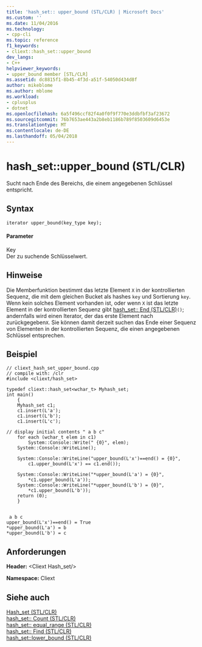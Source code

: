 ```yaml
---
title: 'hash_set:: upper_bound (STL/CLR) | Microsoft Docs'
ms.custom: ''
ms.date: 11/04/2016
ms.technology:
- cpp-cli
ms.topic: reference
f1_keywords:
- cliext::hash_set::upper_bound
dev_langs:
- C++
helpviewer_keywords:
- upper_bound member [STL/CLR]
ms.assetid: dc8815f1-8b45-4f3d-a51f-54050d434d8f
author: mikeblome
ms.author: mblome
ms.workload:
- cplusplus
- dotnet
ms.openlocfilehash: 6a5f496ccf82f4a0f0f9f770e3ddbfbf3af23672
ms.sourcegitcommit: 76b7653ae443a2b8eb1186b789f8503609d6453e
ms.translationtype: MT
ms.contentlocale: de-DE
ms.lasthandoff: 05/04/2018
---
```

# <a name="hashsetupperbound-stlclr"></a>hash_set::upper_bound (STL/CLR)
Sucht nach Ende des Bereichs, die einem angegebenen Schlüssel entspricht.  
  
## <a name="syntax"></a>Syntax  
  
```  
iterator upper_bound(key_type key);  
```  
  
#### <a name="parameters"></a>Parameter  
 Key  
 Der zu suchende Schlüsselwert.  
  
## <a name="remarks"></a>Hinweise  
 Die Memberfunktion bestimmt das letzte Element `X` in der kontrollierten Sequenz, die mit dem gleichen Bucket als hashes `key` und Sortierung `key`. Wenn kein solches Element vorhanden ist, oder wenn `X` ist das letzte Element in der kontrollierten Sequenz gibt [hash_set:: End (STL/CLR)](../dotnet/hash-set-end-stl-clr.md)`()`; andernfalls wird einen Iterator, der das erste Element nach zurückgegeben`X`. Sie können damit derzeit suchen das Ende einer Sequenz von Elementen in der kontrollierten Sequenz, die einen angegebenen Schlüssel entsprechen.  
  
## <a name="example"></a>Beispiel  
  
```  
// cliext_hash_set_upper_bound.cpp   
// compile with: /clr   
#include <cliext/hash_set>   
  
typedef cliext::hash_set<wchar_t> Myhash_set;   
int main()   
    {   
    Myhash_set c1;   
    c1.insert(L'a');   
    c1.insert(L'b');   
    c1.insert(L'c');   
  
// display initial contents " a b c"   
    for each (wchar_t elem in c1)   
        System::Console::Write(" {0}", elem);   
    System::Console::WriteLine();   
  
    System::Console::WriteLine("upper_bound(L'x')==end() = {0}",   
        c1.upper_bound(L'x') == c1.end());   
  
    System::Console::WriteLine("*upper_bound(L'a') = {0}",   
        *c1.upper_bound(L'a'));   
    System::Console::WriteLine("*upper_bound(L'b') = {0}",   
        *c1.upper_bound(L'b'));   
    return (0);   
    }  
  
```  
  
```Output  
 a b c  
upper_bound(L'x')==end() = True  
*upper_bound(L'a') = b  
*upper_bound(L'b') = c  
```  
  
## <a name="requirements"></a>Anforderungen  
 **Header:** \<Cliext Hash_set/>  
  
 **Namespace:** Cliext  
  
## <a name="see-also"></a>Siehe auch  
 [Hash_set (STL/CLR)](../dotnet/hash-set-stl-clr.md)   
 [hash_set:: Count (STL/CLR)](../dotnet/hash-set-count-stl-clr.md)   
 [hash_set:: equal_range (STL/CLR)](../dotnet/hash-set-equal-range-stl-clr.md)   
 [hash_set:: Find (STL/CLR)](../dotnet/hash-set-find-stl-clr.md)   
 [hash_set::lower_bound (STL/CLR)](../dotnet/hash-set-lower-bound-stl-clr.md)